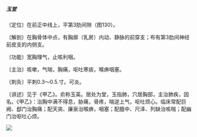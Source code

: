 ##### 玉堂

〔定位〕在前正中线上，平第3肋间隙（图130）。

〔解剖〕在胸骨体中点，有胸廓（乳房）内动、静脉的前穿支；布有第3肋间神经前皮支的内侧支。

〔功能〕宽胸理气，止咳利咽。

〔主治〕咳嗽，气喘，胸痛，呕吐寒痰，喉痹咽塞。

〔刺灸〕平刺0.3〜0.5.寸。可炎。

〔讲述〕见于《甲乙》。俞称玉英。居处为堂，玉指肺，穴居胸部，主治肺疾，因名。《甲乙》：治胸中满不得息，胁痛，骨疼，喘逆上气，呕吐烦心。临床常配巨阙、郄门治胸痛；配天突、廉泉治喉痹，咽塞；配膻中、尺泽、列缺治咳喘；配幽门治呕吐心烦。

![](img/图130.jpg)
